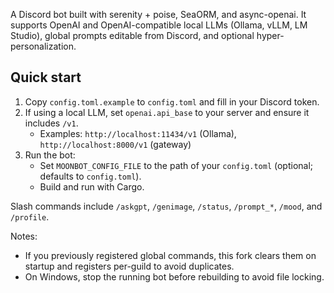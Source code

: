 

A Discord bot built with serenity + poise, SeaORM, and async-openai. It supports OpenAI and OpenAI-compatible local LLMs (Ollama, vLLM, LM Studio), global prompts editable from Discord, and optional hyper-personalization.

## Quick start

1. Copy `config.toml.example` to `config.toml` and fill in your Discord token.
2. If using a local LLM, set `openai.api_base` to your server and ensure it includes `/v1`.
	- Examples: `http://localhost:11434/v1` (Ollama), `http://localhost:8000/v1` (gateway)
3. Run the bot:
	- Set `MOONBOT_CONFIG_FILE` to the path of your `config.toml` (optional; defaults to `config.toml`).
	- Build and run with Cargo.

Slash commands include `/askgpt`, `/genimage`, `/status`, `/prompt_*`, `/mood`, and `/profile`.

Notes:
- If you previously registered global commands, this fork clears them on startup and registers per-guild to avoid duplicates.
- On Windows, stop the running bot before rebuilding to avoid file locking.

